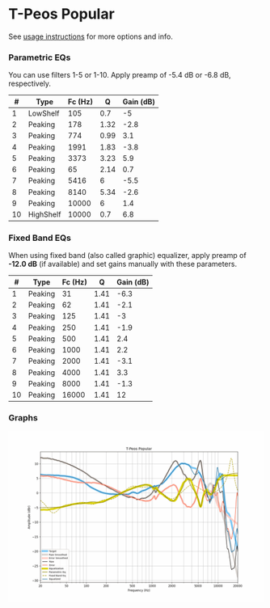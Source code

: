 # T-Peos Popular
See [usage instructions](https://github.com/jaakkopasanen/AutoEq#usage) for more options and info.

### Parametric EQs
You can use filters 1-5 or 1-10. Apply preamp of -5.4 dB or -6.8 dB, respectively.

|   # | Type      |   Fc (Hz) |    Q |   Gain (dB) |
|-----|-----------|-----------|------|-------------|
|   1 | LowShelf  |       105 | 0.7  |        -5   |
|   2 | Peaking   |       178 | 1.32 |        -2.8 |
|   3 | Peaking   |       774 | 0.99 |         3.1 |
|   4 | Peaking   |      1991 | 1.83 |        -3.8 |
|   5 | Peaking   |      3373 | 3.23 |         5.9 |
|   6 | Peaking   |        65 | 2.14 |         0.7 |
|   7 | Peaking   |      5416 | 6    |        -5.5 |
|   8 | Peaking   |      8140 | 5.34 |        -2.6 |
|   9 | Peaking   |     10000 | 6    |         1.4 |
|  10 | HighShelf |     10000 | 0.7  |         6.8 |

### Fixed Band EQs
When using fixed band (also called graphic) equalizer, apply preamp of **-12.0 dB** (if available) and set gains manually with these parameters.

|   # | Type    |   Fc (Hz) |    Q |   Gain (dB) |
|-----|---------|-----------|------|-------------|
|   1 | Peaking |        31 | 1.41 |        -6.3 |
|   2 | Peaking |        62 | 1.41 |        -2.1 |
|   3 | Peaking |       125 | 1.41 |        -3   |
|   4 | Peaking |       250 | 1.41 |        -1.9 |
|   5 | Peaking |       500 | 1.41 |         2.4 |
|   6 | Peaking |      1000 | 1.41 |         2.2 |
|   7 | Peaking |      2000 | 1.41 |        -3.1 |
|   8 | Peaking |      4000 | 1.41 |         3.3 |
|   9 | Peaking |      8000 | 1.41 |        -1.3 |
|  10 | Peaking |     16000 | 1.41 |        12   |

### Graphs
![](./T-Peos%20Popular.png)
